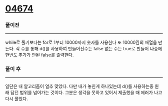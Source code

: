 # [04674](https://www.acmicpc.net/problem/4673)

### 풀이전 <hr>
while로 풀기보다는 for로 1부터 10000까지 숫자를 사용한다 또 10000칸의 배열을 만든다. 각 수를 통해 d()를 사용하여 만들어진수는 false 없는 수는 true로 만들어 나중에 한번도 추가가 안된 false를 출력한다.

### 풀이 후<hr>
일단은 내 알고리즘이 얼추 맞았다. 다만 내가 놓친게 하나있는데 d()를 사용하는중 원래 담던 범위를 넘어가는 것이다. 그분은 생각을 못하고 있어서 제출했을 때 에러가 나고 다시 풀었다.